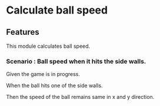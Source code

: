 # Calculate ball speed

## Features

This module calculates ball speed.

### Scenario : Ball speed when it hits the side walls.

  Given the game is in progress.
  
  When the ball hits one of the side walls.
  
  Then the speed of the ball remains same in x and y direction.
